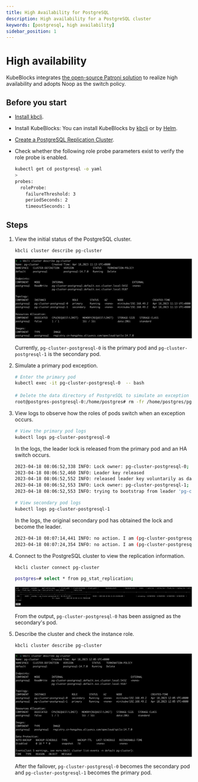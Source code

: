 ```yaml
---
title: High Availability for PostgreSQL
description: High availability for a PostgreSQL cluster
keywords: [postgresql, high availability]
sidebar_position: 1
---
```


# High availability

KubeBlocks integrates [the open-source Patroni solution](https://patroni.readthedocs.io/en/latest/) to realize high availability and adopts Noop as the switch policy.

## Before you start

* [Install kbcli](./../../installation/install-with-kbcli/install-kbcli.md).
* Install KubeBlocks: You can install KubeBlocks by [kbcli](./../../installation/install-with-kbcli/install-kubeblocks-with-kbcli.md) or by [Helm](./../../installation/install-with-helm/install-kubeblocks-with-helm.md).
* [Create a PostgreSQL Replication Cluster](./../cluster-management/create-and-connect-a-postgresql-cluster.md#create-a-postgresql-cluster).
* Check whether the following role probe parameters exist to verify the role probe is enabled.

    ```bash
    kubectl get cd postgresql -o yaml
    >
    probes:
      roleProbe:
        failureThreshold: 3
        periodSeconds: 2
        timeoutSeconds: 1
    ```

## Steps

1. View the initial status of the PostgreSQL cluster.

   ```bash
   kbcli cluster describe pg-cluster
   ```

   ![PostgreSQL cluster original status](../../../img/pgsql-ha-before.png)

   Currently, `pg-cluster-postgresql-0` is the primary pod and `pg-cluster-postgresql-1` is the secondary pod.

2. Simulate a primary pod exception.

   ```bash
   # Enter the primary pod
   kubectl exec -it pg-cluster-postgresql-0  -- bash

   # Delete the data directory of PostgreSQL to simulate an exception
   root@postgres-postgresql-0:/home/postgres# rm -fr /home/postgres/pgdata/pgroot/data
   ```

3. View logs to observe how the roles of pods switch  when an exception occurs.

   ```bash
   # View the primary pod logs
   kubectl logs pg-cluster-postgresql-0
   ```

   In the logs, the leader lock is released from the primary pod and an HA switch occurs.

   ```bash
   2023-04-18 08:06:52,338 INFO: Lock owner: pg-cluster-postgresql-0; I am pg-cluster-postgresql-0
   2023-04-18 08:06:52,460 INFO: Leader key released
   2023-04-18 08:06:52,552 INFO: released leader key voluntarily as data dir empty and currently leader
   2023-04-18 08:06:52,553 INFO: Lock owner: pg-cluster-postgresql-1; I am pg-cluster-postgresql-0
   2023-04-18 08:06:52,553 INFO: trying to bootstrap from leader 'pg-cluster-postgresql-1'
   ```

   ```bash
   # View secondary pod logs
   kubectl logs pg-cluster-postgresql-1
   ```

   In the logs, the original secondary pod has obtained the lock and become the leader.

   ```bash
   2023-04-18 08:07:14,441 INFO: no action. I am (pg-cluster-postgresql-1), the leader with the lock
   2023-04-18 08:07:24,354 INFO: no action. I am (pg-cluster-postgresql-1), the leader with the lock
   ```

4. Connect to the PostgreSQL cluster to view the replication information.

   ```bash
   kbcli cluster connect pg-cluster
   ```

   ```bash
   postgres=# select * from pg_stat_replication;
   ```

   ![PostgreSQL replication info](../../../img/pgsql-ha-pg_stat_replication.png)

   From the output, `pg-cluster-postgresql-0` has been assigned as the secondary's pod.

5. Describe the cluster and check the instance role.

   ```bash
   kbcli cluster describe pg-cluster
   ```

   ![PostgreSQL cluster status after HA](../../../img/pgsql-ha-after.png)

   After the failover, `pg-cluster-postgresql-0` becomes the secondary pod and `pg-cluster-postgresql-1` becomes the primary pod.

